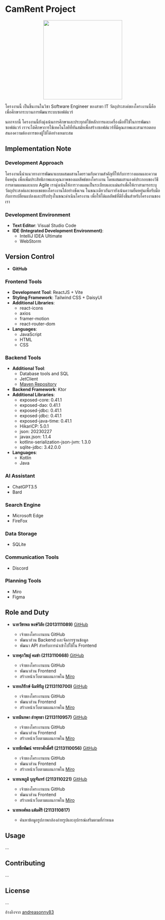 # CamRent Project


<div align="center">
  <img src="https://github.com/rushmi0/CamRent/assets/120770468/7bfc0c12-dbbd-41f4-92cc-3c6c9ce6592a" height=256 width=256 />
</div>

โครงงานนี้ เป็นชิ้นงานในวิชา Software Engineer ของสาขา IT วัตถุประสงค์ของโครงงานนี้คือเพื่อศึกษากระบวนการพัฒนาระบบซอฟต์แวร์

นอกจากนี้ โครงงานนี้ยังมุ่งเน้นการศึกษาและประยุกต์ใช้หลักการและเครื่องมือที่ใช้ในการพัฒนาซอฟต์แวร์ เราจะได้ศึกษาการใช้เทคโนโลยีที่ทันสมัยเพื่อสร้างซอฟต์แวร์ที่มีคุณภาพและสามารถตอบสนองความต้องการของผู้ใช้ได้อย่างเหมาะสม

## Implementation Note

### Development Approach
โครงงานนี้นำแนวทางการพัฒนาแบบผสมผสานโดยรวมกับความสำคัญที่ให้กับการวางแผนและความยืดหยุ่น เพื่อเพิ่มประสิทธิภาพและคุณภาพของผลลัพธ์ของโครงงาน 
โดยผสมผสานองค์ประกอบของวิธีการตามแผนและแบบ Agile เรามุ่งเน้นให้การวางแผนเป็นระเบียบและแม่นยำเพื่อให้เราสามารถระบุวัตถุประสงค์และขอบเขตของโครงงานได้อย่างชัดเจน 
ในขณะเดียวกันเรายังเน้นความยืดหยุ่นเพื่อรับมือกับการเปลี่ยนแปลงและปรับปรุงในขณะดำเนินโครงงาน เพื่อให้ได้ผลลัพธ์ที่ดียิ่งขึ้นสำหรับโครงงานของเรา


### Development Environment
- **Text Editor**: Visual Studio Code
- **IDE (Integrated Development Environment)**:
  - IntelliJ IDEA Ultimate
  - WebStorm

## Version Control
- **GitHub**

### Frontend Tools
- **Development Tool**: ReactJS + Vite
- **Styling Framework**: Tailwind CSS + DaisyUI
- **Additional Libraries**:
  - react-icons
  - axios
  - framer-motion
  - react-router-dom
- **Languages**:
  - JavaScript
  - HTML
  - CSS

### Backend Tools
- **Additional Tool**:
  -  Database tools and SQL
  - JetClient
  - [Maven Repository](https://mvnrepository.com/)
- **Backend Framework**: Ktor
- **Additional Libraries**:
  - exposed-core: 0.41.1
  - exposed-dao: 0.41.1
  - exposed-jdbc: 0.41.1
  - exposed-jdbc: 0.41.1
  - exposed-java-time: 0.41.1
  - HikariCP: 5.0.1
  - json: 20230227
  - javax.json: 1.1.4
  - kotlinx-serialization-json-jvm: 1.3.0
  - sqlite-jdbc: 3.42.0.0
- **Languages**:
  - Kotlin
  - Java

### AI Assistant
- ChatGPT3.5
- Bard

### Search Engine
- Microsoft Edge 
- FireFox

### Data Storage
- SQLite

### Communication Tools
- Discord

### Planning Tools
- Miro
- Figma

## Role and Duty

* **นายวัชรพล พงษ์วิลัย (2013111089)** [GitHub](https://github.com/rushmi0)
  - เจ้าของโครงงานบน GitHub
  - พัฒนาส่วน Backend และจัดการฐานข้อมูล
  - พัฒนา API สำหรับการนำเข้าไปใช้ใน Frontend

* **นายศุภวิชญ์ คมขำ (2113110668)** [GitHub](https://github.com/SupavithLOL)
  - เจ้าของโครงงานบน GitHub
  - พัฒนาส่วน Frontend
  - สร้างหน้าเว็บตามแผนภาพใน [Miro](https://miro.com/welcomeonboard/ZmUxV3VKZ25EalVta005bTRJSWJiN0FpNzZDS0R4NTdRWUJWSVdYelFNRUVvamYxWTluWjZtQ2FnQ3c1RzhwY3wzNDU4NzY0NTU4NTY5MjE2MzY2fDI=?share_link_id=195079943401)

* **นายอภิรักษ์ ฉิมหิรัญ (2113110700)** [GitHub](https://github.com/Emperor13)
  - เจ้าของโครงงานบน GitHub
  - พัฒนาส่วน Frontend
  - สร้างหน้าเว็บตามแผนภาพใน [Miro](https://miro.com/welcomeonboard/ZmUxV3VKZ25EalVta005bTRJSWJiN0FpNzZDS0R4NTdRWUJWSVdYelFNRUVvamYxWTluWj2tQ2FnQ3c1RzhwY3wzNDU4NzY0NTU4NTY5MjE2MzY2fDI=?share_link_id=195079943401)

* **นายมินทดา ลำพุทธา (2113110957)** [GitHub](https://github.com/MasterAvocado1150)
  - เจ้าของโครงงานบน GitHub
  - พัฒนาส่วน Frontend
  - สร้างหน้าเว็บตามแผนภาพใน [Miro](https://miro.com/welcomeonboard/ZmUxV3VKZ25EalVta005bTRJSWJiN0FpNzZDS0R4NTdRWUJWSVdYelFNRUVvamYxWTluWj2tQ2FnQ3c1RzhwY3wzNDU4NzY0NTU4NTY5MjE2MzY2fDI=?share_link_id=195079943401)

* **นายชัยพัฒน์ จรรยาศักดิ์ศรี (2113110056)** [GitHub](https://github.com/CJ1426)
  - เจ้าของโครงงานบน GitHub
  - พัฒนาส่วน Frontend
  - สร้างหน้าเว็บตามแผนภาพใน [Miro](https://miro.com/welcomeonboard/ZmUxV3VKZ25EalVta005bTRJSWJiN0FpNzZDS0R4NTdRWUJWSVdYelFNRUVvamYxWTluWj2tQ2FnQ3c1RzhwY3wzNDU4NzY0NTU4NTY5MjE2MzY2fDI=?share_link_id=195079943401)

* **นายนพภูมิ บุญจันทร์ (2113110221)** [GitHub](https://github.com/VolleyV)
  - เจ้าของโครงงานบน GitHub
  - พัฒนาส่วน Frontend
  - สร้างหน้าเว็บตามแผนภาพใน [Miro](https://miro.com/welcomeonboard/ZmUxV3VKZ25EalVta005bTRJSWJiN0FpNzZDS0R4NTdRWUJWSVdYelFNRUVvamYxWTluWj2tQ2FnQ3c1RzhwY3wzNDU4NzY0NTU4NTY5MjE2MzY2fDI=?share_link_id=195079943401)

* **นายพงศ์พล แต้มศิริ (2113110817)**
  - ค้นหาข้อมูลรูปภาพกล้องถ่ายรูปและอุปกรณ์เสริมตามที่กำหนด

## Usage

...

## Contributing

...

## License

...


อ้างอิงจาก [andreasonny83](https://gist.github.com/andreasonny83/7670f4b39fe237d52636df3dec49cf3a#project-name)
